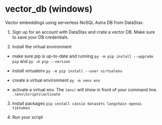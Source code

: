 # vector_db (windows)

Vector embeddings using serverless NoSQL Astra DB from DataStax.

1. Sign up for an account with DataStax and crate a vector DB. Make sure to save your DB credentials.

2. Install the virtual environment 

- make sure pip is up-to-date and running
```py -m pip install --upgrade pip``` and
```py -m pip --version```

- install virtualenv 
```py -m pip install --user virtualenv```

- create a virtual environment
```py -m venv env```

- activate a virtual env. The `(env)` will show in front of your command line.
```.\env\Scripts\activate```

3. Install packages 
```pip install cassio datasets langchain openai tiktoken```

4. Run your script






